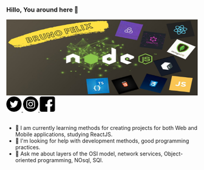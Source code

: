 ### Hillo, You around here 👋

<img src="https://github.com/brufelix/Role-Playing-Game-Got/blob/master/frontend/src/assets/banner.jpeg" height="200px" width="600px" />

<div>
<a href="https://twitter.com/BrunoFe10169574">
  <img src="https://github.com/brufelix/Role-Playing-Game-Got/blob/master/frontend/src/assets/twitter%20(1).png" height="40px" width="40px" />  
</a>
<a href="https://www.instagram.com/brufelix__/">
<img src="https://github.com/brufelix/Role-Playing-Game-Got/blob/master/frontend/src/assets/instagram.png" height="40px" width="40px" />
</a>
<a href="https://web.facebook.com/felix.dias.7798574/">
<img src="https://github.com/brufelix/Role-Playing-Game-Got/blob/master/frontend/src/assets/facebook.png" height="40px" width="40px"/> 
</a>
<div><br/>

- 🌱 I am currently learning methods for creating projects for both Web and Mobile applications, studying ReactJS.
- 🤔 I'm looking for help with development methods, good programming practices.
- 💬 Ask me about layers of the OSI model, network services, Object-oriented programming, NOsql, SQl.

